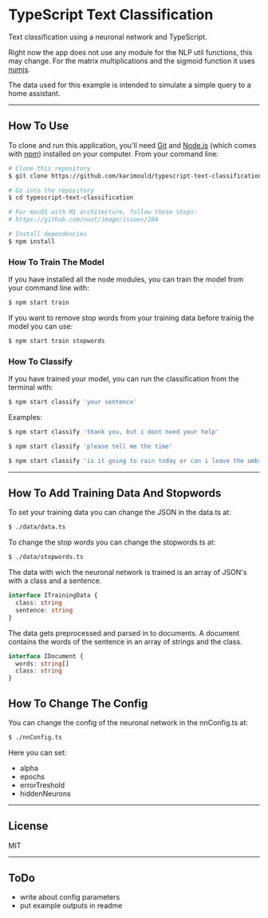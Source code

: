 # TypeScript Text Classification

Text classification using a neuronal network and TypeScript.

Right now the app does not use any module for the NLP util functions, this may change.
For the matrix multiplications and the sigmoid function it uses [numjs](hhttps://github.com/nicolaspanel/numjs.git).

The data used for this example is intended to simulate a simple query to a home assistant.

---

## How To Use

To clone and run this application, you'll need [Git](https://git-scm.com) and [Node.js](https://nodejs.org/en/download/) (which comes with [npm](http://npmjs.com)) installed on your computer. From your command line:

```bash
# Clone this repository
$ git clone https://github.com/karimould/typescript-text-classification

# Go into the repository
$ cd typescript-text-classification

# For macOS with M1 architecture, follow these steps:
# https://github.com/nuxt/image/issues/204

# Install dependencies
$ npm install
```

### How To Train The Model

If you have installed all the node modules, you can train the model from your command line with:

```bash
$ npm start train
```

If you want to remove stop words from your training data before trainig the model you can use:

```bash
$ npm start train stopwords
```

### How To Classify

If you have trained your model, you can run the classification from the terminal with:

```bash
$ npm start classify 'your sentence'
```

Examples:

```bash
$ npm start classify 'thank you, but i dont need your help'
```

```bash
$ npm start classify 'please tell me the time'
```

```bash
$ npm start classify 'is it going to rain today or can i leave the umbrella at home'
```

---

## How To Add Training Data And Stopwords

To set your training data you can change the JSON in the data.ts at:

```bash
$ ./data/data.ts
```

To change the stop words you can change the stopwords.ts at:

```bash
$ ./data/stopwords.ts
```

The data with wich the neuronal network is trained is an array of JSON's with a class and a sentence.

```typescript
interface ITrainingData {
  class: string
  sentence: string
}
```

The data gets preprocessed and parsed in to documents.
A document contains the words of the sentence in an array of strings and the class.

```typescript
interface IDocument {
  words: string[]
  class: string
}
```

## How To Change The Config

You can change the config of the neuronal network in the nnConfig.ts at:

```bash
$ ./nnConfig.ts
```

Here you can set:

- alpha
- epochs
- errorTreshold
- hiddenNeurons

---

## License

MIT

---

## ToDo

- write about config parameters
- put example outputs in readme
